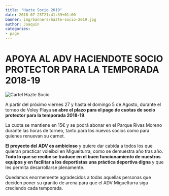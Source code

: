 ```yaml
---
title: "Hazte Socio 2019"
date: 2018-07-25T21:41:39+01:00
banner: img/banners/hazte-socio-2019.jpg
author: Joaquín
categories:
- page
---
```


# APOYA AL ADV HACIENDOTE SOCIO PROTECTOR PARA LA TEMPORADA 2018-19

![Cartel Hazte Socio](../../../../../img/banners/hazte-socio-2019.jpg)

A partir del próximo viernes 27 y hasta el domingo 5 de Agosto, durante
el torneo de Voley Playa **se abre el plazo para el pago de cuotas de
socio protector para la temporada 2018-19**.

La cuota se mantiene en 15€ y se podrá abonar en el Parque Rivas
Moreno durante las horas de torneo, tanto para los nuevos socios como
para quienes renuevan su carnet.

**El proyecto del ADV es ambicioso** y quiere dar cabida a todos los
que quieran practicar voleibol en Miguelturra, como se demuestra año
tras año. **Todo lo que se recibe se traduce en el buen funcionamiento
de nuestros equipos y en facilitar a los deportistas una práctica
deportiva digna** y que les permita desarrollarse plenamente.

Quedamos enormemente agradecidos a todas aquellas personas que deciden
poner su granito de arena para que el ADV Miguelturra siga creciendo
cada temporada.
